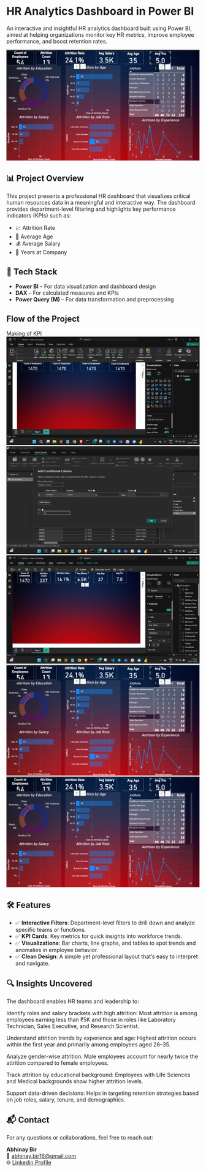 # HR Analytics Dashboard in Power BI

An interactive and insightful HR analytics dashboard built using Power BI, aimed at helping organizations monitor key HR metrics, improve employee performance, and boost retention rates.

![5. Final](images/4_adding_charts.png)

## 📊 Project Overview

This project presents a professional HR dashboard that visualizes critical human resources data in a meaningful and interactive way. The dashboard provides department-level filtering and highlights key performance indicators (KPIs) such as:

- 📈 Attrition Rate  
- 👥 Average Age  
- 💰 Average Salary  
- 🏢 Years at Company  

## 🧰 Tech Stack

- **Power BI** – For data visualization and dashboard design  
- **DAX** – For calculated measures and KPIs  
- **Power Query (M)** – For data transformation and preprocessing  

## Flow of the Project
Making of KPI
![1. Making of KPI](images/making_kpi.png)
![2. Creating kpis](images/2_creating_attritionCount_colm.png)
![3. All Kpis](images/3_all_kpis_done.png)
![4. Adding Charts](images/4_adding_charts.png)
![5. Final](images/4_adding_charts.png)

## 🛠 Features

- ✅ **Interactive Filters**: Department-level filters to drill down and analyze specific teams or functions.  
- ✅ **KPI Cards**: Key metrics for quick insights into workforce trends.  
- ✅ **Visualizations**: Bar charts, line graphs, and tables to spot trends and anomalies in employee behavior.  
- ✅ **Clean Design**: A simple yet professional layout that’s easy to interpret and navigate.


## 🔍 Insights Uncovered
The dashboard enables HR teams and leadership to:

Identify roles and salary brackets with high attrition: Most attrition is among employees earning less than ₹5K and those in roles like Laboratory Technician, Sales Executive, and Research Scientist.

Understand attrition trends by experience and age: Highest attrition occurs within the first year and primarily among employees aged 26–35.

Analyze gender-wise attrition: Male employees account for nearly twice the attrition compared to female employees.

Track attrition by educational background: Employees with Life Sciences and Medical backgrounds show higher attrition levels.

Support data-driven decisions: Helps in targeting retention strategies based on job roles, salary, tenure, and demographics.

## 📬 Contact

For any questions or collaborations, feel free to reach out:

**Abhinay Bir**  
📧 abhinay.bir16@gmail.com  
🌐 [Linkedin Profile](https://www.linkedin.com/in/abhinay-bir-764a342b1/)  

